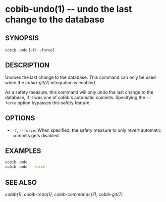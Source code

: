 cobib-undo(1) -- undo the last change to the database
=====================================================

## SYNOPSIS

`cobib undo` [`-f|--force`]

## DESCRIPTION

Undoes the last change to the database.
This command can only be used when the _cobib-git(7)_ integration is enabled.

As a safety measure, this command will only undo the last change to the database, if it was one of coBib's automatic commits.
Specifying the `--force` option bypasses this safety feature.

## OPTIONS

  * `-f`, `--force`:
    When specified, the safety measure to only revert automatic commits gets disabled.

## EXAMPLES

```bash
cobib undo
cobib undo --force
```

## SEE ALSO

_cobib(1)_, _cobib-redo(1)_, _cobib-commands(7)_, _cobib-git(7)_

[//]: # ( vim: set ft=markdown tw=0: )
